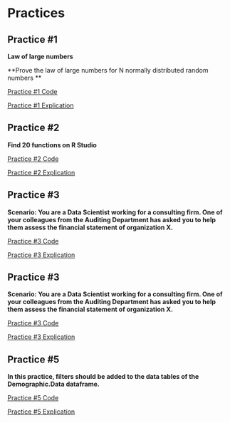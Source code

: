 # Practices
## Practice #1

**Law of large numbers**

**Prove the law of large numbers for N normally distributed random numbers  **

[Practice #1 Code](https://github.com/Marquez99/Data_Mining/blob/Unit_1/Practices/Practica%201.R)

[Practice #1 Explication](https://github.com/Marquez99/Data_Mining/blob/Unit_1/Practices/Practice%20%231.md)

## Practice #2
**Find 20 functions on R Studio**

[Practice #2 Code](https://github.com/Marquez99/Data_Mining/blob/Unit_1/Practices/Practica%202.R)

[Practice #2 Explication](https://github.com/Marquez99/Data_Mining/blob/Unit_1/Practices/Practice%20%232.md)

## Practice #3
**Scenario: You are a Data Scientist working for a consulting firm. One of your colleagues from the Auditing Department has asked you to help them assess the financial statement of organization X.**

[Practice #3 Code](https://github.com/Marquez99/Data_Mining/blob/Unit_1/Practices/Practica%203.R)

[Practice #3 Explication](https://github.com/Marquez99/Data_Mining/blob/Unit_1/Practices/Practice3.md)


## Practice #3
**Scenario: You are a Data Scientist working for a consulting firm. One of your colleagues from the Auditing Department has asked you to help them assess the financial statement of organization X.**

[Practice #3 Code](https://github.com/Marquez99/Data_Mining/blob/Unit_1/Practices/Practica%203.R)

[Practice #3 Explication](https://github.com/Marquez99/Data_Mining/blob/Unit_1/Practices/Practice3.md)


## Practice #5
**In this practice, filters should be added to the data tables of the Demographic.Data dataframe.**

[Practice #5 Code](https://github.com/Marquez99/Data_Mining/blob/Unit_1/Practices/Practica%205.R)

[Practice #5 Explication](https://github.com/Marquez99/Data_Mining/blob/Unit_1/Practices/Practice5.md)
